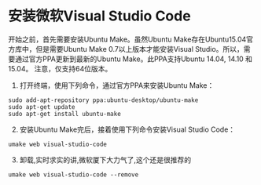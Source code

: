 # 安装微软Visual Studio Code
开始之前，首先需要安装Ubuntu Make。虽然Ubuntu Make存在Ubuntu15.04官方库中，但是需要Ubuntu Make 0.7以上版本才能安装Visual Studio。所以，需要通过官方PPA更新到最新的Ubuntu Make。此PPA支持Ubuntu 14.04, 14.10 和 15.04。
注意，仅支持64位版本。
1. 打开终端，使用下列命令，通过官方PPA来安装Ubuntu Make：

```
sudo add-apt-repository ppa:ubuntu-desktop/ubuntu-make
sudo apt-get update
sudo apt-get install ubuntu-make
```
2. 安装Ubuntu Make完后，接着使用下列命令安装Visual Studio Code：

```
umake web visual-studio-code
```

3. 卸载,实时求实的讲,微软厦下大力气了,这个还是很推荐的
```
umake web visual-studio-code --remove
```
